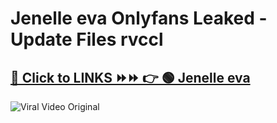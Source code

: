 
 # Jenelle eva Onlyfans Leaked - Update Files rvccl

## <h2><a href="https://clipsfans.com/Jenelle_eva&ref=git">🔗 Click to LINKS ⏩⏩ 👉 🟢 Jenelle eva </a></h2>

<a href="https://clipsfans.com/Jenelle_eva&ref=git" rel="nofollow" data-target="animated-image.originalLink"><img src="https://i.ibb.co.com/xMMVF88/686577567.gif" alt="Viral Video Original" style="max-width: 100%; display: inline-block;" data-target="animated-image.originalImage"></a>

